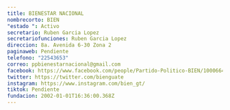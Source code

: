 ```yaml
---
title: BIENESTAR NACIONAL
nombrecorto: BIEN
"estado ": Activo
secretario: Ruben Garcia Lopez
secretariofunciones: Ruben Garcia Lopez
direccion: 8a. Avenida 6-30 Zona 2
paginaweb: Pendiente
telefono: "22543653"
correo: ppbienestarnacional@gmail.com
facebook: https://www.facebook.com/people/Partido-Politico-BIEN/100066482989698/
twitter: https://twitter.com/bienguate
instagram: https://www.instagram.com/bien_gt/
tiktok: Pendiente
fundacion: 2002-01-01T16:36:00.368Z
---
```

